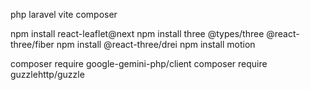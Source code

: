 php
laravel
vite
composer

npm install react-leaflet@next
npm install three @types/three @react-three/fiber
npm install @react-three/drei
npm install motion

composer require google-gemini-php/client
composer require guzzlehttp/guzzle
